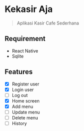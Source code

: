 # Kekasir Aja
> Aplikasi Kasir Cafe Sederhana

## Requirement
- React Native
- Sqlite

## Features
- [x] Register user
- [x] Login user
- [ ] Log out
- [x] Home screen
- [x] Add menu
- [ ] Update menu
- [ ] Delete menu
- [ ] History
